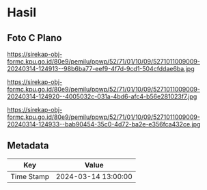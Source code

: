 # Hasil

## Foto C Plano

https://sirekap-obj-formc.kpu.go.id/80e9/pemilu/ppwp/52/71/01/10/09/5271011009009-20240314-124913--98b6ba77-eef9-4f7d-9cd1-504cfddae6ba.jpg

https://sirekap-obj-formc.kpu.go.id/80e9/pemilu/ppwp/52/71/01/10/09/5271011009009-20240314-124920--4005032c-031a-4bd6-afc4-b56e281023f7.jpg

https://sirekap-obj-formc.kpu.go.id/80e9/pemilu/ppwp/52/71/01/10/09/5271011009009-20240314-124933--bab90454-35c0-4d72-ba2e-e356fca432ce.jpg


## Metadata

| Key        | Value               |
| ---------- | ------------------- |
| Time Stamp | 2024-03-14 13:00:00 |



